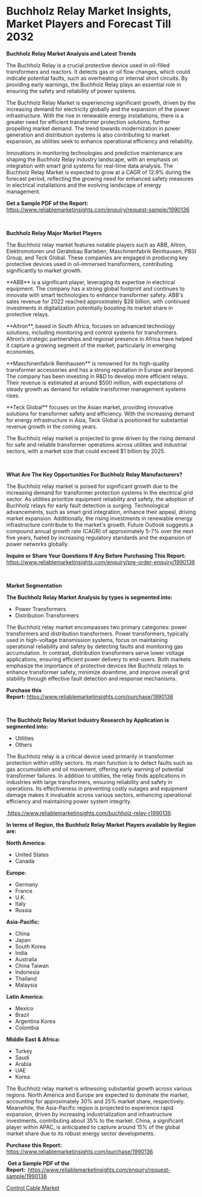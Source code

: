 <p><h1>Buchholz Relay Market Insights, Market Players and Forecast Till 2032</h1></p><p><strong>Buchholz Relay Market Analysis and Latest Trends</strong></p>
<p><p>The Buchholz Relay is a crucial protective device used in oil-filled transformers and reactors. It detects gas or oil flow changes, which could indicate potential faults, such as overheating or internal short circuits. By providing early warnings, the Buchholz Relay plays an essential role in ensuring the safety and reliability of power systems.</p><p>The Buchholz Relay Market is experiencing significant growth, driven by the increasing demand for electricity globally and the expansion of the power infrastructure. With the rise in renewable energy installations, there is a greater need for efficient transformer protection solutions, further propelling market demand. The trend towards modernization in power generation and distribution systems is also contributing to market expansion, as utilities seek to enhance operational efficiency and reliability.</p><p>Innovations in monitoring technologies and predictive maintenance are shaping the Buchholz Relay industry landscape, with an emphasis on integration with smart grid systems for real-time data analysis. The Buchholz Relay Market is expected to grow at a CAGR of 12.9% during the forecast period, reflecting the growing need for enhanced safety measures in electrical installations and the evolving landscape of energy management.</p></p>
<p><strong>Get a Sample PDF of the Report:&nbsp;</strong> <a href="https://www.reliablemarketinsights.com/enquiry/request-sample/1990136?utm_campaign=1938&utm_medium=2&utm_source=Github&utm_content=ia&utm_term=07042025&utm_id=buchholz-relay">https://www.reliablemarketinsights.com/enquiry/request-sample/1990136</a></p>
<p>&nbsp;</p>
<p><strong>Buchholz Relay Major Market Players</strong></p>
<p><p>The Buchholz relay market features notable players such as ABB, Altron, Elektromotoren und Gerätebau Barleben, Maschinenfabrik Reinhausen, PBSI Group, and Teck Global. These companies are engaged in producing key protective devices used in oil-immersed transformers, contributing significantly to market growth.</p><p>**ABB** is a significant player, leveraging its expertise in electrical equipment. The company has a strong global footprint and continues to innovate with smart technologies to enhance transformer safety. ABB's sales revenue for 2022 reached approximately $28 billion, with continued investments in digitalization potentially boosting its market share in protective relays.</p><p>**Altron**, based in South Africa, focuses on advanced technology solutions, including monitoring and control systems for transformers. Altron’s strategic partnerships and regional presence in Africa have helped it capture a growing segment of the market, particularly in emerging economies.</p><p>**Maschinenfabrik Reinhausen** is renowned for its high-quality transformer accessories and has a strong reputation in Europe and beyond. The company has been investing in R&D to develop more efficient relays. Their revenue is estimated at around $500 million, with expectations of steady growth as demand for reliable transformer management systems rises.</p><p>**Teck Global** focuses on the Asian market, providing innovative solutions for transformer safety and efficiency. With the increasing demand for energy infrastructure in Asia, Teck Global is positioned for substantial revenue growth in the coming years.</p><p>The Buchholz relay market is projected to grow driven by the rising demand for safe and reliable transformer operations across utilities and industrial sectors, with a market size that could exceed $1 billion by 2025.</p></p>
<p>&nbsp;</p>
<p><strong>What Are The Key Opportunities For Buchholz Relay Manufacturers?</strong></p>
<p><p>The Buchholz relay market is poised for significant growth due to the increasing demand for transformer protection systems in the electrical grid sector. As utilities prioritize equipment reliability and safety, the adoption of Buchholz relays for early fault detection is surging. Technological advancements, such as smart grid integration, enhance their appeal, driving market expansion. Additionally, the rising investments in renewable energy infrastructure contribute to the market's growth. Future Outlook suggests a compound annual growth rate (CAGR) of approximately 5-7% over the next five years, fueled by increasing regulatory standards and the expansion of power networks globally.</p></p>
<p><strong>Inquire or Share Your Questions If Any Before Purchasing This Report:</strong> <a href="https://www.reliablemarketinsights.com/enquiry/pre-order-enquiry/1990136?utm_campaign=1938&utm_medium=2&utm_source=Github&utm_content=ia&utm_term=07042025&utm_id=buchholz-relay">https://www.reliablemarketinsights.com/enquiry/pre-order-enquiry/1990136</a></p>
<p>&nbsp;</p>
<p><strong>Market Segmentation</strong></p>
<p><strong>The Buchholz Relay Market Analysis by types is segmented into:</strong></p>
<p><ul><li>Power Transformers</li><li>Distribution Transformers</li></ul></p>
<p><p>The Buchholz relay market encompasses two primary categories: power transformers and distribution transformers. Power transformers, typically used in high-voltage transmission systems, focus on maintaining operational reliability and safety by detecting faults and monitoring gas accumulation. In contrast, distribution transformers serve lower voltage applications, ensuring efficient power delivery to end-users. Both markets emphasize the importance of protective devices like Buchholz relays to enhance transformer safety, minimize downtime, and improve overall grid stability through effective fault detection and response mechanisms.</p></p>
<p><strong>Purchase this Report:&nbsp;</strong><a href="https://www.reliablemarketinsights.com/purchase/1990136?utm_campaign=1938&utm_medium=2&utm_source=Github&utm_content=ia&utm_term=07042025&utm_id=buchholz-relay">https://www.reliablemarketinsights.com/purchase/1990136</a></p>
<p>&nbsp;</p>
<p><strong>The Buchholz Relay Market Industry Research by Application is segmented into:</strong></p>
<p><ul><li>Utilities</li><li>Others</li></ul></p>
<p><p>The Buchholz relay is a critical device used primarily in transformer protection within utility sectors. Its main function is to detect faults such as gas accumulation and oil movement, offering early warning of potential transformer failures. In addition to utilities, the relay finds applications in industries with large transformers, ensuring reliability and safety in operations. Its effectiveness in preventing costly outages and equipment damage makes it invaluable across various sectors, enhancing operational efficiency and maintaining power system integrity.</p></p>
<p><a href="https://www.reliablemarketinsights.com/buchholz-relay-r1990136?utm_campaign=1938&utm_medium=2&utm_source=Github&utm_content=ia&utm_term=07042025&utm_id=buchholz-relay">&nbsp;https://www.reliablemarketinsights.com/buchholz-relay-r1990136</a></p>
<p><strong>In terms of Region, the Buchholz Relay Market Players available by Region are:</strong></p>
<p>
    <p> <strong> North America: </strong>
        <ul>
            <li>United States</li>
            <li>Canada</li>
        </ul>
        </p> 
    <p> <strong> Europe: </strong>
        <ul>
            <li>Germany</li>
            <li>France</li>
            <li>U.K.</li>
            <li>Italy</li>
            <li>Russia</li>
        </ul>
        </p> 
    <p> <strong> Asia-Pacific: </strong>
        <ul>
            <li>China</li>
            <li>Japan</li>
            <li>South Korea</li>
            <li>India</li>
            <li>Australia</li>
            <li>China Taiwan</li>
            <li>Indonesia</li>
            <li>Thailand</li>
            <li>Malaysia</li>
        </ul>
        </p> 
    <p> <strong> Latin America: </strong>
        <ul>
            <li>Mexico</li>
            <li>Brazil</li>
            <li>Argentina Korea</li>
            <li>Colombia</li>
        </ul>
        </p> 
    <p> <strong> Middle East & Africa: </strong>
        <ul>
            <li>Turkey</li>
            <li>Saudi</li>
            <li>Arabia</li>
            <li>UAE</li>
            <li>Korea</li>
        </ul>
    </p>
    </p>
<p><p>The Buchholz relay market is witnessing substantial growth across various regions. North America and Europe are expected to dominate the market, accounting for approximately 30% and 25% market share, respectively. Meanwhile, the Asia-Pacific region is projected to experience rapid expansion, driven by increasing industrialization and infrastructure investments, contributing about 35% to the market. China, a significant player within APAC, is anticipated to capture around 15% of the global market share due to its robust energy sector developments.</p></p>
<p><strong>Purchase this Report: </strong><a href="https://www.reliablemarketinsights.com/purchase/1990136?utm_campaign=1938&utm_medium=2&utm_source=Github&utm_content=ia&utm_term=07042025&utm_id=buchholz-relay">https://www.reliablemarketinsights.com/purchase/1990136</a></p>
<p>&nbsp;<strong>Get a Sample PDF of the Report:&nbsp;&nbsp;</strong><a href="https://www.reliablemarketinsights.com/enquiry/request-sample/1990136?utm_campaign=1938&utm_medium=2&utm_source=Github&utm_content=ia&utm_term=07042025&utm_id=buchholz-relay">https://www.reliablemarketinsights.com/enquiry/request-sample/1990136</a></p>
<p><strong></strong></p>
<p><p><a href="https://github.com/angelajermaine/Market-Research-Report-List-6/blob/main/control-cable-market.md?utm_campaign=1938&utm_medium=2&utm_source=Github&utm_content=ia&utm_term=07042025&utm_id=buchholz-relay">Control Cable Market</a></p></p>